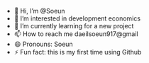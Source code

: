 - 👋 Hi, I’m @Soeun
- 👀 I’m interested in development economics
- 🌱 I’m currently learning for a new project
- 📫 How to reach me daeilsoeun917@gmail
- 😄 Pronouns: Soeun
- ⚡ Fun fact: this is my first time using Github

<!---
Economist917/Economist917 is a ✨ special ✨ repository because its `README.md` (this file) appears on your GitHub profile.
You can click the Preview link to take a look at your changes.
--->
